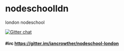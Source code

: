 nodeschoolldn
=============

london nodeschool

[![Gitter chat](https://badges.gitter.im/iancrowther/nodeschool-london.png)](https://gitter.im/iancrowther/nodeschool-london)

#### #irc https://gitter.im/iancrowther/nodeschool-london
